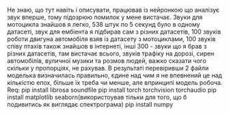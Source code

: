 Не знаю, що тут навіть і описувати, працював із нейронкою що аналізує звук вперше, тому підозрюю помилок у мене вистачає. Звуки для мотоцикла знайшов я легко, 538 штук по 5 секунд було в одному датасеті, звук для ембіента я підбирав сам з різних датасетів, 100
звуків роботи двигуна автомобіля взяв із датасету з мотоциклами, 100 звуків співу птахів також знайшов в інтернеті, інші 300 - звуки що я брав з різних датасетів, там вистачає всього, звуків трафіку на дорозі, сирен автомобілів, вуличної музики та розмов людей, важко 
сказати чого скільки у пропорціях, не рахував. В результаті перевіривши 2 файли моделька визначилась правильно, єдине над чим я не впевнений це над кількістю епох, більше їх треба чи менше, але впринципі модель робоча.
Req:
pip install librosa soundfile
pip install torch torchvision torchaudio
pip install matplotlib seaborn(використоував тільки для того, що б подивитись як виглядає спектрограма)
pip install numpy
